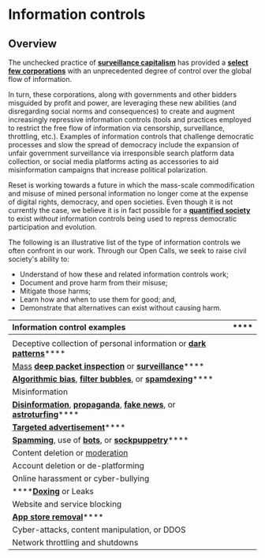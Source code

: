 # Information controls

## Overview

The unchecked practice of [**surveillance capitalism**](../../introduction/#our-visions-most-pressing-threat) has provided a [**select few corporations**](https://en.wikipedia.org/wiki/Big_Tech) with an unprecedented degree of control over the global flow of information. 

In turn, these corporations, along with governments and other bidders misguided by profit and power, are leveraging these new abilities \(and disregarding social norms and consequences\) to create and augment increasingly repressive information controls \(tools and practices employed to restrict the free flow of information via censorship, surveillance, throttling, etc.\). Examples of information controls that challenge democratic processes and slow the spread of democracy include the expansion of unfair government surveillance via irresponsible search platform data collection, or social media platforms acting as accessories to aid misinformation campaigns that increase political polarization.

Reset is working towards a future in which the mass-scale commodification and misuse of mined personal information no longer come at the expense of digital rights, democracy, and open societies. Even though it is not currently the case, we believe it is in fact possible for a [**quantified society**](https://www.opensocietyfoundations.org/explainers/life-quantified-society) to exist _without_ information controls being used to repress democratic participation and evolution. 

The following is an illustrative list of the type of information controls we often confront in our work. Through our Open Calls, we seek to raise civil society's ability to: 

* Understand of how these and related information controls work;
* Document and prove harm from their misuse;
* Mitigate those harms;
* Learn how and when to use them for good; and,
* Demonstrate that alternatives can exist without causing harm.

| **Information control examples** | \*\*\*\* |
| :--- | :--- |
|  |  |
| Deceptive collection of personal information or [**dark patterns**](https://en.wikipedia.org/wiki/Dark_pattern)\*\*\*\* |  |
| [Mass](https://en.wikipedia.org/wiki/Mass_surveillance) [**deep packet inspection**](https://en.wikipedia.org/wiki/Deep_packet_inspection) or [**surveillance**](https://en.wikipedia.org/wiki/Surveillance_abuse)\*\*\*\* |  |
| [**Algorithmic bias**](https://en.wikipedia.org/wiki/Algorithmic_bias), [**filter bubbles**](https://en.wikipedia.org/wiki/Filter_bubble), or [**spamdexing**](https://en.wikipedia.org/wiki/Spamdexing)\*\*\*\* |  |
| Misinformation |  |
| [**Disinformation**](https://en.wikipedia.org/wiki/Disinformation), [**propaganda**](https://en.wikipedia.org/wiki/Propaganda), [**fake news**](https://en.wikipedia.org/wiki/Fake_news_website), or [**astroturfing**](https://en.wikipedia.org/wiki/Astroturfing)\*\*\*\* |  |
| [**Targeted advertisement**](https://en.wikipedia.org/wiki/Targeted_advertising)\*\*\*\* |  |
| [**Spamming**](https://en.wikipedia.org/wiki/Spamming), use of [**bots**](https://en.wikipedia.org/wiki/Social_bot), or [**sockpuppetry**](https://en.wikipedia.org/wiki/Sockpuppet_%28Internet%29)\*\*\*\* |  |
| Content deletion or [moderation](https://en.wikipedia.org/wiki/Moderation_system) |  |
| Account deletion or de-platforming |  |
| Online harassment or cyber-bullying |  |
| \*\*\*\*[**Doxing**](https://en.wikipedia.org/wiki/Doxing) or Leaks |  |
| Website and service blocking |  |
| [**App store removal**](https://en.wikipedia.org/wiki/Censorship_of_the_iTunes_Store)\*\*\*\* |  |
| Cyber-attacks, content manipulation, or DDOS |  |
| Network throttling and shutdowns |  |




